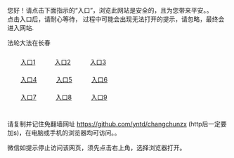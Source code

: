 您好！请点击下面指示的“入口”，浏览此网站是安全的，且为您带来平安。。 <br/>
点击入口后，请耐心等待， 过程中可能会出现无法打开的提示，请忽略，最终会进入网站. </br>

法轮大法在长春<br/>
<div style="padding:10px"><a style="margin:20px" target="_blank" href="https://d1k2mozs8q6i7m.cloudfront.net/2Qpsp?gunkiclf" id="ccLink1" rel="nofollow">入口1</a> <a target="_blank" style="margin:20px" href="https://d2t2pwquplw9vx.cloudfront.net/2Qpsp?bhgfecs" id="ccLink2" rel="nofollow">入口2</a> <a style="margin:20px" target="_blank" href="https://dcky9wsr0dy4p.cloudfront.net/2Qpsp?jrdsqagv" id="ccLink3" rel="nofollow">入口3</a></div>

<div style="padding:10px" ><a style="margin:20px" target="_blank" href="https://d1k2mozs8q6i7m.cloudfront.net/2Qpsp?gunkiclf" id="ccLink4" rel="nofollow">入口4</a> <a style="margin:20px" href="https://d2t2pwquplw9vx.cloudfront.net/2Qpsp?bhgfecs" target="_blank" id="ccLink5" rel="nofollow">入口5</a> <a style="margin:20px" href="https://dcky9wsr0dy4p.cloudfront.net/2Qpsp?jrdsqagv" target="_blank" id="ccLink6" rel="nofollow">入口6</a></div>

<div style="padding:10px"><a style="margin:20px" target="_blank" href="https://d1k2mozs8q6i7m.cloudfront.net/2Qpsp?gunkiclf" id="ccLink7" rel="nofollow">入口7</a> <a style="margin:20px" href="https://d2t2pwquplw9vx.cloudfront.net/2Qpsp?bhgfecs" target="_blank" id="ccLink8" rel="nofollow">入口8</a> <a style="margin:20px" target="_blank" href="https://dcky9wsr0dy4p.cloudfront.net/2Qpsp?jrdsqagv" id="ccLink9" rel="nofollow">入口9</a></div>

<br/>



请复制并记住免翻墙网址 https://github.com/yntd/changchunzx (http后一定要加s)，在电脑或手机的浏览器均可访问。。<br/>

微信如提示停止访问该网页，须先点击右上角，选择浏览器打开。
